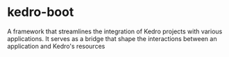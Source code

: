 # kedro-boot
A framework that streamlines the integration of Kedro projects with various applications. It serves as a bridge that shape the interactions between an application and Kedro's resources
